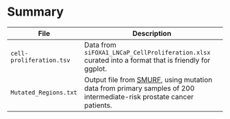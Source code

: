 # Summary

| File | Description |
|------|-------------|
| `cell-proliferation.tsv` | Data from `siFOXA1_LNCaP_CellProliferation.xlsx` curated into a format that is friendly for ggplot. |
| `Mutated_Regions.txt` | Output file from [SMURF](https://github.com/LupienLabOrganization/SMURF), using mutation data from primary samples of 200 intermediate-risk prostate cancer patients. |